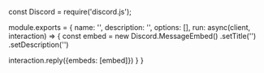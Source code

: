 const Discord = require('discord.js');

module.exports = {
   name: '',
   description: '',
   options: [],
   run: async(client, interaction) => {
   const embed = new Discord.MessageEmbed()
   .setTitle('')
   .setDescription('')

   interaction.reply({embeds: [embed]})
   }
}